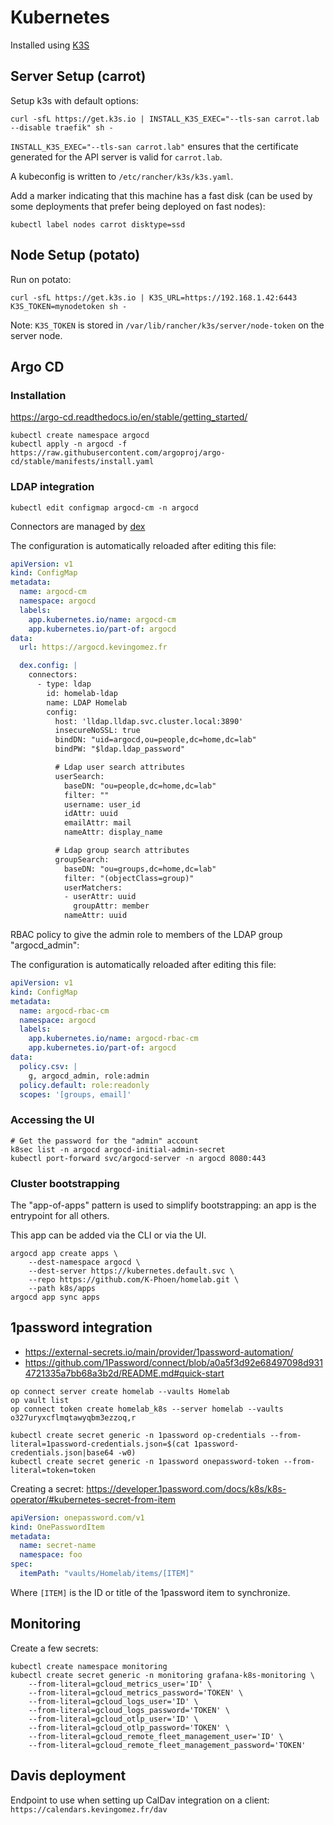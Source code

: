 # Kubernetes

Installed using [K3S](https://docs.k3s.io/)

## Server Setup (carrot)

Setup k3s with default options:

```shell
curl -sfL https://get.k3s.io | INSTALL_K3S_EXEC="--tls-san carrot.lab --disable traefik" sh -
```

`INSTALL_K3S_EXEC="--tls-san carrot.lab"` ensures that the certificate generated for the API server is valid for `carrot.lab`.

A kubeconfig is written to `/etc/rancher/k3s/k3s.yaml`.

Add a marker indicating that this machine has a fast disk (can be used by some
deployments that prefer being deployed on fast nodes):

```shell
kubectl label nodes carrot disktype=ssd
```

## Node Setup (potato)

Run on potato:

```shell
curl -sfL https://get.k3s.io | K3S_URL=https://192.168.1.42:6443 K3S_TOKEN=mynodetoken sh -
```

Note: `K3S_TOKEN` is stored in `/var/lib/rancher/k3s/server/node-token` on the server node.

## Argo CD

### Installation

https://argo-cd.readthedocs.io/en/stable/getting_started/

```shell
kubectl create namespace argocd
kubectl apply -n argocd -f https://raw.githubusercontent.com/argoproj/argo-cd/stable/manifests/install.yaml
```

### LDAP integration

```shell
kubectl edit configmap argocd-cm -n argocd
```

Connectors are managed by [dex](https://dexidp.io/docs/connectors/ldap/)

The configuration is automatically reloaded after editing this file:

```yaml
apiVersion: v1
kind: ConfigMap
metadata:
  name: argocd-cm
  namespace: argocd
  labels:
    app.kubernetes.io/name: argocd-cm
    app.kubernetes.io/part-of: argocd
data:
  url: https://argocd.kevingomez.fr

  dex.config: |
    connectors:
      - type: ldap
        id: homelab-ldap
        name: LDAP Homelab
        config:
          host: 'lldap.lldap.svc.cluster.local:3890'
          insecureNoSSL: true
          bindDN: "uid=argocd,ou=people,dc=home,dc=lab"
          bindPW: "$ldap.ldap_password"

          # Ldap user search attributes
          userSearch:
            baseDN: "ou=people,dc=home,dc=lab"
            filter: ""
            username: user_id
            idAttr: uuid
            emailAttr: mail
            nameAttr: display_name

          # Ldap group search attributes
          groupSearch:
            baseDN: "ou=groups,dc=home,dc=lab"
            filter: "(objectClass=group)"
            userMatchers:
            - userAttr: uuid
              groupAttr: member
            nameAttr: uuid
```

RBAC policy to give the admin role to members of the LDAP group "argocd_admin":

The configuration is automatically reloaded after editing this file:

```yaml
apiVersion: v1
kind: ConfigMap
metadata:
  name: argocd-rbac-cm
  namespace: argocd
  labels:
    app.kubernetes.io/name: argocd-rbac-cm
    app.kubernetes.io/part-of: argocd
data:
  policy.csv: |
    g, argocd_admin, role:admin
  policy.default: role:readonly
  scopes: '[groups, email]'
```

### Accessing the UI

```shell
# Get the password for the "admin" account
k8sec list -n argocd argocd-initial-admin-secret
kubectl port-forward svc/argocd-server -n argocd 8080:443
```

### Cluster bootstrapping

The "app-of-apps" pattern is used to simplify bootstrapping: an app is the entrypoint for all others.

This app can be added via the CLI or via the UI.

```shell
argocd app create apps \
    --dest-namespace argocd \
    --dest-server https://kubernetes.default.svc \
    --repo https://github.com/K-Phoen/homelab.git \
    --path k8s/apps
argocd app sync apps 
```

## 1password integration

* https://external-secrets.io/main/provider/1password-automation/
* https://github.com/1Password/connect/blob/a0a5f3d92e68497098d9314721335a7bb68a3b2d/README.md#quick-start

```shell
op connect server create homelab --vaults Homelab
op vault list
op connect token create homelab_k8s --server homelab --vaults o327uryxcflmqtawyqbm3ezzoq,r

kubectl create secret generic -n 1password op-credentials --from-literal=1password-credentials.json=$(cat 1password-credentials.json|base64 -w0)
kubectl create secret generic -n 1password onepassword-token --from-literal=token=token
```

Creating a secret: https://developer.1password.com/docs/k8s/k8s-operator/#kubernetes-secret-from-item

```yaml
apiVersion: onepassword.com/v1
kind: OnePasswordItem
metadata:
  name: secret-name
  namespace: foo
spec:
  itemPath: "vaults/Homelab/items/[ITEM]"
```

Where `[ITEM]` is the ID or title of the 1password item to synchronize.

## Monitoring

Create a few secrets:

```shell
kubectl create namespace monitoring
kubectl create secret generic -n monitoring grafana-k8s-monitoring \
    --from-literal=gcloud_metrics_user='ID' \
    --from-literal=gcloud_metrics_password='TOKEN' \
    --from-literal=gcloud_logs_user='ID' \
    --from-literal=gcloud_logs_password='TOKEN' \
    --from-literal=gcloud_otlp_user='ID' \
    --from-literal=gcloud_otlp_password='TOKEN' \
    --from-literal=gcloud_remote_fleet_management_user='ID' \
    --from-literal=gcloud_remote_fleet_management_password='TOKEN'
```

## Davis deployment

Endpoint to use when setting up CalDav integration on a client: `https://calendars.kevingomez.fr/dav`
